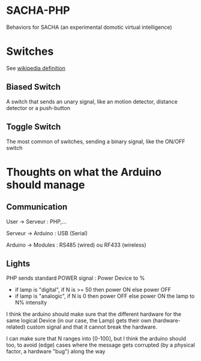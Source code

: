 SACHA-PHP
=========

Behaviors for SACHA (an experimental domotic virtual intelligence)



Switches
========

See [wikipedia definition](http://en.wikipedia.org/wiki/Switch)


Biased Switch
-------------

A switch that sends an unary signal, like an motion detector, distance detector or a push-button


Toggle Switch
-------------

The most common of switches, sending a binary signal, like the ON/OFF switch




Thoughts on what the Arduino should manage
==========================================

Communication
-------------

User -> Serveur    : PHP,...

Serveur -> Arduino : USB (Serial)

Arduino -> Modules : RS485 (wired) ou RF433 (wireless)  

Lights
------

PHP sends standard POWER signal : Power Device <ID> to <N>%

- if lamp <ID> is "digital",  if N is >= 50 then power ON else power OFF
- if lamp <ID> is "analogic", if N is 0 then power OFF else power ON the lamp to N% intensity

I think the arduino should make sure that the different hardware for the same logical Device (in our case, the Lamp)
gets their own (hardware-related) custom signal and that it cannot break the hardware.

I can make sure that N ranges into [0-100], but I think the arduino should too,
to avoid (edge) cases where the message gets corrupted (by a physical factor, a hardware "bug") along the way

